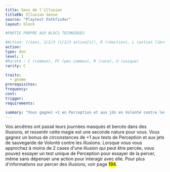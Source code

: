 ```yaml
---
title: Sens de l'illusion
titleEN: Illusion Sense
source: "Playtest Pathfinder"
layout: block

#PARTIE PROPRE AUX BLOCS TECHNIQUES

#Action: (rien), 1/2/3 (1/2/3 action[s]), R (réaction), L (action libre)
action: 
type: don
level: 1
#Rareté : C (commun), PC (peu commun), R (rare), U (unique)
rarity: C

traits:
  - gnome
prerequisites: 
frequency:
cost:
trigger:
requirements:

summary: "Vous gagnez +1 en Perception et aux jds en Volonté contre les illusions."
---
```


Vos ancêtres ont passé leurs journées masqués et bercés dans des illusions, et ressentir cette magie est une seconde nature pour vous. Vous gagnez un bonus de circonstances de +1 aux tests de Perception et aux jets de sauvegarde de Volonté contre les illusions. Lorsque vous vous approchez à moins de 2 cases d'une illusion qui peut être percée, vous pouvez essayer un test unique de Perception pour essayer de la percer, même sans dépenser une action pour interagir avec elle. Pour plus d'informations sur percer des illusions, voir page <mark>194</mark>.